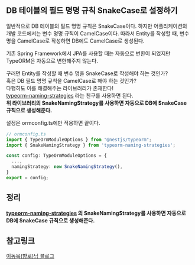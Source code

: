 ## DB 테이블의 필드 명명 규칙 SnakeCase로 설정하기
일반적으로 DB 테이블의 필드 명명 규칙은 SnakeCase이다. 하지만 어플리케이션의 개발 코드에서는 변수 명명 규칙이 CamelCase이다.
따라서 Entity를 작성할 때, 변수 명을 CamelCase로 작성하면 DB에도 CamelCase로 생성된다.

기존 Spring Framework에서 JPA를 사용할 때는 자동으로 변환이 되었지만 TypeORM은 자동으로 변한해주지 않는다.

구러면 Entity를 작성할 때 변수 명을 SnakeCase로 작성해야 하는 것인가?  
혹은 DB 필드 명명 규칙을 CamelCase로 해야 하는 것인가?  
다행히도 이를 해결해주는 라이브러리가 존재한다!  
[typeorm-naming-strategies](https://www.npmjs.com/package/typeorm-naming-strategies) 라는 친구를 사용하면 된다.  
**위 라이브러리의 SnakeNamingStrategy를 사용하면 자동으로 DB에 SnakeCase 규칙으로 생성해준다.**

설정은 ormconfig.ts에만 적용하면 끝이다.

```typescript
// ormconfig.ts
import { TypeOrmModuleOptions } from "@nestjs/typeorm";
import { SnakeNamingStrategy } from 'typeorm-naming-strategies';

const config: TypeOrmModuleOptions = {
  ...,
  namingStrategy: new SnakeNamingStrategy(),
}
export = config;
```

## 정리
**[typeorm-naming-strategies](https://www.npmjs.com/package/typeorm-naming-strategies) 의 SnakeNamingStrategy를 사용하면 자동으로 DB에 SnakeCase 규칙으로 생성해준다.**

## 참고링크
[이동욱(향로)님 블로그](https://jojoldu.tistory.com/568)
